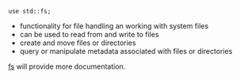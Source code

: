 `use std::fs;` 
- functionality for file handling an working with system files
- can be used to read from and write to files
- create and move files or directories
- query or manipulate metadata associated with files or directories

[fs](https://doc.rust-lang.org/std/fs/index.html) will provide more documentation.